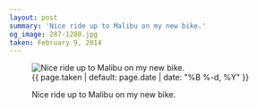 ```yaml
---
layout: post
summary: 'Nice ride up to Malibu on my new bike.'
og_image: 287-1280.jpg
taken: February 9, 2014
---
```


<figure class="post">
<img alt="Nice ride up to Malibu on my new bike." sizes="(min-width: 700px) 50vw, calc(100vw - 2rem)" src="{{ site.assets_url }}/287-640.jpg" srcset="{{ site.assets_url }}/287-1280.jpg 1280w, {{ site.assets_url }}/287-960.jpg 960w, {{ site.assets_url }}/287-640.jpg 640w, {{ site.assets_url }}/287-320.jpg 320w"/>
<figcaption>
<time>{{ page.taken | default: page.date | date: "%B %-d, %Y" }}</time>
<p>Nice ride up to Malibu on my new bike.</p>
</figcaption>
</figure>
